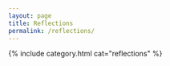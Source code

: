 ```yaml
---
layout: page
title: Reflections
permalink: /reflections/
---
```


{% include category.html cat="reflections"  %}
